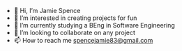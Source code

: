 - 👋 Hi, I’m Jamie Spence
- 👀 I’m interested in creating projects for fun
- 🌱 I’m currently studying a BEng in Software Engineering
- 💞️ I’m looking to collaborate on any project
- 📫 How to reach me spencejamie83@gmail.com

<!---
JCSpen/JCSpen is a ✨ special ✨ repository because its `README.md` (this file) appears on your GitHub profile.
You can click the Preview link to take a look at your changes.
--->
